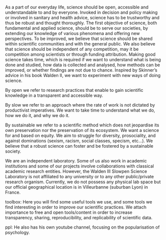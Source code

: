 
As a part of our everyday life, science should be open, accessible and understandable to and by everyone. Invoked in decision and policy making or involved in sanitary and health advice, science has to be trustworthy and thus be robust and thought thoroughly. The first objective of science, both fundamental and applied science, should be to serve our societies, by extending our knowledge of various phenomena and offering new perspectives. To be improved, we believe that science should be shared within scientific communities and with the general public. We also believe that science should be independent of any competition, may it be competition among scientists or through funding attribution. Making good science takes time, which is required if we want to understand what is being done and studied, how data is collected and analysed, how methods can be improved, or whether findings are not due to chance. Inspired by Skinner’s advice in his book Walden II, we want to experiment with new ways of doing science.

By open we refer to research practices that enable to gain scientific knowledge in a transparent and accessible way.

By slow we refer to an approach where the rate of work is not dictated by productivist imperatives. We want to take time to understand what we do, how we do it, and why we do it.

By sustainable we refer to a scientific method which does not jeopardise its own preservation nor the preservation of its ecosystem. We want a science for and based on equity. We aim to struggle for diversity, prosociality, and against dominations (sexism, racism, social classes, specism, etc…). We believe that a robust science can foster and be fostered by a sustainable society.

We are an independent laboratory. Some of us also work in academic institutions and some of our projects involve collaborations with classical academic research entities. However, the Walden III Slowpen Science Laboratory is not affiliated to any university or to any other public/private research organism. Currently, we do not possess any physical lab space but our official geographical location is in Villeurbanne (suburban Lyon) in France.

toolbox: Here you will find some useful tools we use, and some tools we find interesting in order to improve our scientific practices. We attach importance to free and open tools/content in order to increase transparency, sharing, reproducibility, and replicability of scientific data.

ppl: He also has his own youtube channel, focusing on the popularisation of psychology.
